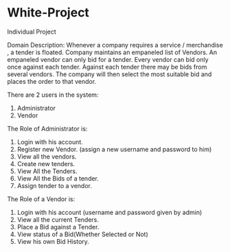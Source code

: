 # White-Project
Individual Project 


Domain Description:
Whenever a company  requires a service / merchandise , a tender is floated.
Company maintains an empaneled list of Vendors. An empaneled vendor can only bid for a tender. 
Every vendor can bid only once against   each tender. Against each tender there may be   bids from several vendors. 
The company will then select the most suitable bid and places the order to that vendor.


There are 2 users in the system:
1. Administrator 
2. Vendor


The Role of Administrator is: 
1. Login with his account.
2. Register new Vendor. (assign a new username and password to him)
3. View all the vendors.
4. Create new tenders.
5. View All the Tenders.
6. View All the Bids of a tender.
7. Assign tender to a vendor.

The Role of a Vendor is: 
1. Login with his account (username and password given by admin)
1. View all the current Tenders.
2. Place a Bid against a Tender.
3. View status of a Bid(Whether Selected or Not)
4. View his own Bid History.
